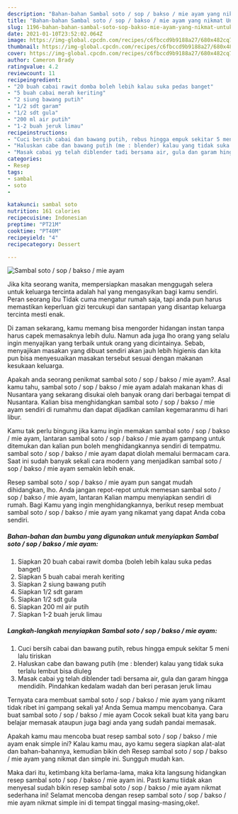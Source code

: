 ```yaml
---
description: "Bahan-bahan Sambal soto / sop / bakso / mie ayam yang nikmat Untuk Jualan"
title: "Bahan-bahan Sambal soto / sop / bakso / mie ayam yang nikmat Untuk Jualan"
slug: 1196-bahan-bahan-sambal-soto-sop-bakso-mie-ayam-yang-nikmat-untuk-jualan
date: 2021-01-10T23:52:02.064Z
image: https://img-global.cpcdn.com/recipes/c6fbccd9b9188a27/680x482cq70/sambal-soto-sop-bakso-mie-ayam-foto-resep-utama.jpg
thumbnail: https://img-global.cpcdn.com/recipes/c6fbccd9b9188a27/680x482cq70/sambal-soto-sop-bakso-mie-ayam-foto-resep-utama.jpg
cover: https://img-global.cpcdn.com/recipes/c6fbccd9b9188a27/680x482cq70/sambal-soto-sop-bakso-mie-ayam-foto-resep-utama.jpg
author: Cameron Brady
ratingvalue: 4.2
reviewcount: 11
recipeingredient:
- "20 buah cabai rawit domba boleh lebih kalau suka pedas banget"
- "5 buah cabai merah keriting"
- "2 siung bawang putih"
- "1/2 sdt garam"
- "1/2 sdt gula"
- "200 ml air putih"
- "1-2 buah jeruk limau"
recipeinstructions:
- "Cuci bersih cabai dan bawang putih, rebus hingga empuk sekitar 5 meni lalu tiriskan"
- "Haluskan cabe dan bawang putih (me : blender) kalau yang tidak suka terlalu lembut bisa diuleg"
- "Masak cabai yg telah diblender tadi bersama air, gula dan garam hingga mendidih. Pindahkan kedalam wadah dan beri perasan jeruk limau"
categories:
- Resep
tags:
- sambal
- soto
- 

katakunci: sambal soto  
nutrition: 161 calories
recipecuisine: Indonesian
preptime: "PT21M"
cooktime: "PT40M"
recipeyield: "4"
recipecategory: Dessert

---
```



![Sambal soto / sop / bakso / mie ayam](https://img-global.cpcdn.com/recipes/c6fbccd9b9188a27/680x482cq70/sambal-soto-sop-bakso-mie-ayam-foto-resep-utama.jpg)

Jika kita seorang wanita, mempersiapkan masakan menggugah selera untuk keluarga tercinta adalah hal yang mengasyikan bagi kamu sendiri. Peran seorang ibu Tidak cuma mengatur rumah saja, tapi anda pun harus memastikan keperluan gizi tercukupi dan santapan yang disantap keluarga tercinta mesti enak.

Di zaman  sekarang, kamu memang bisa mengorder hidangan instan tanpa harus capek memasaknya lebih dulu. Namun ada juga lho orang yang selalu ingin menyajikan yang terbaik untuk orang yang dicintainya. Sebab, menyajikan masakan yang dibuat sendiri akan jauh lebih higienis dan kita pun bisa menyesuaikan masakan tersebut sesuai dengan makanan kesukaan keluarga. 



Apakah anda seorang penikmat sambal soto / sop / bakso / mie ayam?. Asal kamu tahu, sambal soto / sop / bakso / mie ayam adalah makanan khas di Nusantara yang sekarang disukai oleh banyak orang dari berbagai tempat di Nusantara. Kalian bisa menghidangkan sambal soto / sop / bakso / mie ayam sendiri di rumahmu dan dapat dijadikan camilan kegemaranmu di hari libur.

Kamu tak perlu bingung jika kamu ingin memakan sambal soto / sop / bakso / mie ayam, lantaran sambal soto / sop / bakso / mie ayam gampang untuk ditemukan dan kalian pun boleh menghidangkannya sendiri di tempatmu. sambal soto / sop / bakso / mie ayam dapat diolah memalui bermacam cara. Saat ini sudah banyak sekali cara modern yang menjadikan sambal soto / sop / bakso / mie ayam semakin lebih enak.

Resep sambal soto / sop / bakso / mie ayam pun sangat mudah dihidangkan, lho. Anda jangan repot-repot untuk memesan sambal soto / sop / bakso / mie ayam, lantaran Kalian mampu menyiapkan sendiri di rumah. Bagi Kamu yang ingin menghidangkannya, berikut resep membuat sambal soto / sop / bakso / mie ayam yang nikamat yang dapat Anda coba sendiri.

<!--inarticleads1-->

##### Bahan-bahan dan bumbu yang digunakan untuk menyiapkan Sambal soto / sop / bakso / mie ayam:

1. Siapkan 20 buah cabai rawit domba (boleh lebih kalau suka pedas banget)
1. Siapkan 5 buah cabai merah keriting
1. Siapkan 2 siung bawang putih
1. Siapkan 1/2 sdt garam
1. Siapkan 1/2 sdt gula
1. Siapkan 200 ml air putih
1. Siapkan 1-2 buah jeruk limau




<!--inarticleads2-->

##### Langkah-langkah menyiapkan Sambal soto / sop / bakso / mie ayam:

1. Cuci bersih cabai dan bawang putih, rebus hingga empuk sekitar 5 meni lalu tiriskan
1. Haluskan cabe dan bawang putih (me : blender) kalau yang tidak suka terlalu lembut bisa diuleg
1. Masak cabai yg telah diblender tadi bersama air, gula dan garam hingga mendidih. Pindahkan kedalam wadah dan beri perasan jeruk limau




Ternyata cara membuat sambal soto / sop / bakso / mie ayam yang nikamt tidak ribet ini gampang sekali ya! Anda Semua mampu mencobanya. Cara buat sambal soto / sop / bakso / mie ayam Cocok sekali buat kita yang baru belajar memasak ataupun juga bagi anda yang sudah pandai memasak.

Apakah kamu mau mencoba buat resep sambal soto / sop / bakso / mie ayam enak simple ini? Kalau kamu mau, ayo kamu segera siapkan alat-alat dan bahan-bahannya, kemudian bikin deh Resep sambal soto / sop / bakso / mie ayam yang nikmat dan simple ini. Sungguh mudah kan. 

Maka dari itu, ketimbang kita berlama-lama, maka kita langsung hidangkan resep sambal soto / sop / bakso / mie ayam ini. Pasti kamu tiidak akan menyesal sudah bikin resep sambal soto / sop / bakso / mie ayam nikmat sederhana ini! Selamat mencoba dengan resep sambal soto / sop / bakso / mie ayam nikmat simple ini di tempat tinggal masing-masing,oke!.

